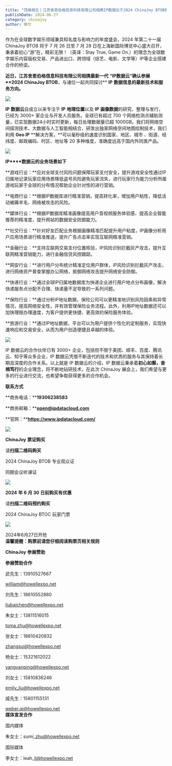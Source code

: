 ```yaml
---
title: "顶峰相见丨江苏舍恩伯格信息科技有限公司相携IP数据云于2024 ChinaJoy BTOB商务洽谈馆再续华章"
publishDate: 2024-06-27
category: chinajoy
author: 莱尔
---
```


作为在全球数字娱乐领域兼具知名度与影响力的年度盛会，2024 年第二十一届ChinaJoy BTOB 将于 7 月 26 日至 7 月 28 日在上海新国际博览中心盛大召开，秉承着初心“游”在，精彩无限！（英译：Stay True, Game On.）的理念为全球数字娱乐内容版权交易、产品进出口、跨领域（综艺、电影、文学等）IP等企业搭建合作的桥梁。

**近日，江苏舍恩伯格信息科技有限公司相携最新一代** **“IP****数据云****”****确认参展** **20****24 ChinaJoy BTOB****，与诸位一起共同探讨** **IP** **数据信息的最新技术和服务方向。**

![](https://ec-net-1251389766.cos.ap-shanghai.myqcloud.com/wp-content/uploads/2024/06/20240627210545961.jpg)

  
**IP** **数据云**自成立以来专注于 **IP** **地理位置**以及 **IP** **画像数据**的研究、整理与发行，已经为 3000+ 家企业与开发人员服务。全球已有超过 700 个网络检测点辅助测量，已实现数据24小时实时更新，每日处理数据量已超 1000GB。我们将网络空间探测技术、大数据与人工智能相结合，研发出独家网络空间地图绘制技术，我们利用 **Geo IP** **解决方案，**可以毫秒级的速度识别国家、地区、城市 、街道、经纬度、邮政编码、时区、地址等 20 多种维度，准确度远高于国内外同类产品。

![](https://ec-net-1251389766.cos.ap-shanghai.myqcloud.com/wp-content/uploads/2024/06/20240627210549162.jpg)

**IP****数据云的业务场景如下**

**游戏行业：**应对全球支付风险问题保障玩家支付安全，提升游戏安全性通过IP归属地记录玩家应用场景降低盗号风险避免玩家流失，进行玩家行为能力分析所属游戏玩家于全球的分布情况帮助企业针对性的进行营销。

**电商行业：**根据IP数据库进行精准营销，提高转化率，增加用户粘性，降低活动被薅羊毛、网络被攻击的风险。

**媒体行业：**根据IP数据库精准画像提高用户音视频服务体验感、提高企业智能推荐的精准度，提升网站的数据安全防御能力。

**社交行业：**针对好友匹配业务根据画像精准匹配提升用户粘度，IP画像分析用户应用场景进行精准推送，提升广告点击率实现互联网精准营销。

**金融行业：**支持互联网交易支付位置核验，IP风险识别拦截灰产攻击，提升互联网精准营销能力，进行金融信贷风控跟踪。

**网安行业：**进行用户分布统计精准定位用户群体，IP风险识别拦截灰产攻击，进行网络资产普查掌握办公网络，抵御网络攻击提升网络安全防御。

**快递行业：**通过全球IP归属地数据库为快递企业进行用户地点分布画像，解决快递服务点分配不合理、快递量不足导致的一系列问题。

**保险行业：**通过分析IP地址数据，保险公司可以更精准地识别风险因素和异常情况，提高网络安全性，并有效管理保险业务流程。此外，利用IP地址数据还可以加快理赔办理速度，为客户提供更快捷、更高效的保险服务体验。

**旅游行业：**通过IP地址数据，平台可以为用户提供个性化的定制服务，实现快速响应和交易安全，从而为用户创造便捷且卓越的体验。

![](https://ec-net-1251389766.cos.ap-shanghai.myqcloud.com/wp-content/uploads/2024/06/20240627210555809.jpg)

IP 数据云的合作伙伴已有 3000+ 企业，包括但不限于美团、顺丰、百度、腾讯云、知乎等众多企业，IP 数据云凭借不断迭代的技术和优质的服务与其保持着长期且深度的合作关系。以上就是 IP 数据云的介绍，IP 数据云秉承着**初心如磐，奋楫笃行**的企业理念，将不断地钻研技术，在此次 ChinaJoy 展会上，我们希望与更多的行业进行交流，也希望争取获得更多的合作机会。

**联系方式**

**商务电话：****19306238583**

**商务邮箱：****open@ipdatacloud.com**

**官网：****https://www.ipdatacloud.com/**

![](https://ec-net-1251389766.cos.ap-shanghai.myqcloud.com/wp-content/uploads/2024/06/20240627210558340.jpg)

**ChinaJoy** **票证购买**

  
请**扫描二维码购买**

2024 ChinaJoy BTOB 专业观众证

同期会议听课证

![](https://ec-net-1251389766.cos.ap-shanghai.myqcloud.com/wp-content/uploads/2024/06/20240627210619989.png)

**2024** **年 6 月 30 日前购买有优惠**

请**扫描二维码预约购买**

2024 ChinaJoy BTOC 玩家门票

![](https://ec-net-1251389766.cos.ap-shanghai.myqcloud.com/wp-content/uploads/2024/06/20240627210622668.png)

2024年6月27日开抢  
**温馨提醒：购票前请您仔细阅读购票页相关规则**

**ChinaJoy** **参展赞助**

**参展赞助合作**

武先生：13910527667

[william@howellexpo.net](mailto:william@howellexpo.net)

刘先生：18610552880

[liubaichen@howellexpo.net](mailto:liubaichen@howellexpo.net)

朱女士：13811516015

[toma.zhu@howellexpo.net](mailto:toma.zhu@howellexpo.net)

张女士：18810420832

[zhangsui@howellexpo.net](mailto:zhangsui@howellexpo.net)

杨女士：15321612022

[yangyanping@howellexpo.net](mailto:yangyanping@howellexpo.net)

刘女士：15810836246

[emily\_liu@howellexpo.net](mailto:emily_liu@howellexpo.net)

戚先生：15801155131

weber.qi@howellexpo.net  
**媒体宣发合作**

国内媒体

朱女士：sumi\_zhu@howellexpo.net

国际媒体

李女士：leah\_li@howellexpo.net
